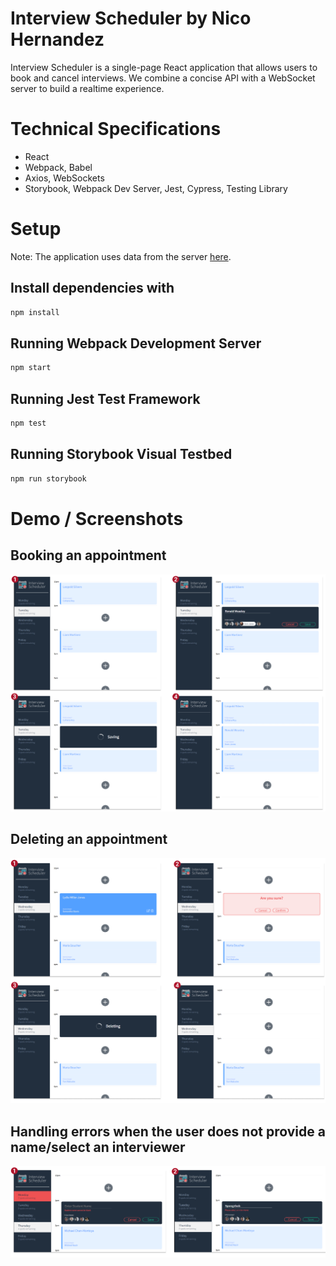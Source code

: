 # Interview Scheduler by Nico Hernandez

Interview Scheduler is a single-page React application that allows users to book and cancel interviews. We combine a concise API with a WebSocket server to build a realtime experience.

# Technical Specifications
- React
- Webpack, Babel
- Axios, WebSockets
- Storybook, Webpack Dev Server, Jest, Cypress, Testing Library

# Setup

Note: The application uses data from the server [here](https://github.com/lighthouse-labs/scheduler-api).

## Install dependencies with 

```sh
npm install
```

## Running Webpack Development Server

```sh
npm start
```

## Running Jest Test Framework

```sh
npm test
```

## Running Storybook Visual Testbed

```sh
npm run storybook
```

# Demo / Screenshots

## Booking an appointment

![booking](https://github.com/nicohsfu/scheduler/blob/master/docs/booking.png?raw=true)

## Deleting an appointment

![deleting](https://github.com/nicohsfu/scheduler/blob/master/docs/deleting.png?raw=true)

## Handling errors when the user does not provide a name/select an interviewer

![error-handling](https://github.com/nicohsfu/scheduler/blob/master/docs/error-handling.png?raw=true)